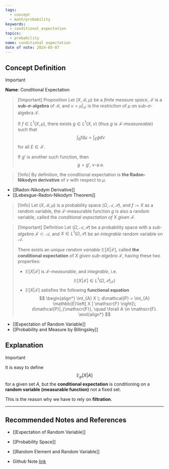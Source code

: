 ```yaml
---
tags:
  - concept
  - math/probability
keywords:
  - conditional_expectation
topics:
  - probability
name: conditional expectation
date of note: 2024-05-07
---
```


## Concept Definition

>[!important]
>**Name**:  Conditional Expectation


>[!important] Proposition
>Let $(X, \mathscr{B}, \mu)$ be a *finite measure space*, $\mathscr{F}$ is a **sub-$\sigma$-algebra** of $\mathscr{B}$, and $\nu = \mu|_{\mathscr{F}}$ is the *restriction* of $\mu$ on sub-$\sigma$-algebra $\mathscr{F}.$
>
 >If $f\in L^{1}(X, \mu)$, there exists $g\in L^{1}(X, \nu)$ (thus $g$ is *$\mathscr{F}$-measureable*) such that 
 >$$\int_{E} f d\mu = \int_{E} g d\nu$$ for all $E\in  \mathscr{F}$.
 >
 >If $g'$ is another such function, then $$g= g', \; \nu\text{-a.e.}$$ 

>[!info]
>By definition, the conditional expectation is **the Radon-Nikodym derivative** of $\nu$ with respect to $\mu$.

- [[Radon-Nikodym Derivative]]
- [[Lebesgue-Radon-Nikodym Theorem]]


>[!info]
>Let $(X, \mathscr{B}, \mu)$ is a probability space $(\Omega, \mathscr{A}, \mathcal{P})$, and $f := X$ as a random variable, the $\mathscr{F}$-measurable function $g$ is also a random variable, called the *conditional expectation of $X$ given $\mathscr{F}$.* 


>[!important] Definition
>Let  $(\Omega, \mathscr{A}, \mathcal{P})$ be a probability space with a *sub-algebra* $\mathscr{F} \subset \mathscr{A}$, and $X \in L^1(\Omega, \mathcal{P})$ be an *integrable* random variable on $\mathscr{A}$.   
>
>There exists an *unique random variable* $\mathbb{E}_{}\left[ X | \mathscr{F} \right]$,  called **the conditional expectation** of $X$ *given sub-algebra* $\mathscr{F}$, having these two properties: 
>- $\mathbb{E}\left[ X | \mathscr{F} \right]$  is *$\mathscr{F}$-measurable*, and *integrable*, i.e.
>$$
>\mathbb{E}\left[ X | \mathscr{F} \right] \in L^1(\Omega, \mathcal{P}|_{\mathscr{F}})
>$$
>- $\mathbb{E}\left[ X | \mathscr{F} \right]$ satisfies the following **functional equation**
>$$
>\begin{align*}
> \int_{A} X \; d\mathcal{P} = \int_{A} \mathbb{E}\left[ X | \mathscr{F} \right]\; d\mathcal{P}|_{\mathscr{F}}, \quad \forall A \in \mathscr{F}.
\end{align*}
>$$

- [[Expectation of Random Variable]]
- [[Probability and Measure by Billingsley]]


## Explanation

>[!important]
>It is easy to define
>$$
>\mathbb{E}_{ p }\left[  X | A \right]
>$$
>for a given set $A$, but the **conditional expectation** is conditioning on a **random variable (measurable function)** not a fixed set.
>
>This is the reason why we have to rely on **filtration**.





-----------
##  Recommended Notes and References

- [[Expectation of Random Variable]]
- [[Probability Space]]
- [[Random Element and Random Variable]]

- Github Note [link](https://github.com/TianpeiLuke/SelfStudyNotes/tree/master/self-study/probability_and_measure_theory)